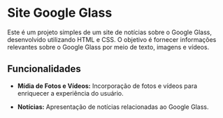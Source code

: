 # Site Google Glass 

Este é um projeto simples de um site de notícias sobre o Google Glass, desenvolvido utilizando HTML e CSS. O objetivo é fornecer informações relevantes sobre o Google Glass por meio de texto, imagens e vídeos.

## Funcionalidades

- **Mídia de Fotos e Vídeos:** Incorporação de fotos e vídeos para enriquecer a experiência do usuário.
  
- **Notícias:** Apresentação de notícias relacionadas ao Google Glass.

